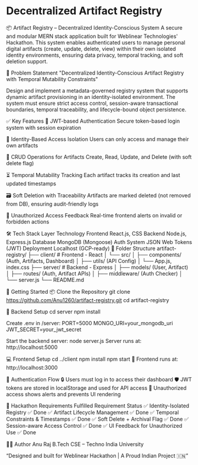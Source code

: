 ﻿# Decentralized Artifact Registry
📦 Artifact Registry – Decentralized Identity-Conscious System
A secure and modular MERN stack application built for Weblinear Technologies' Hackathon. This system enables authenticated users to manage personal digital artifacts (create, update, delete, view) within their own isolated identity environments, ensuring data privacy, temporal tracking, and soft deletion support.

🧠 Problem Statement
"Decentralized Identity-Conscious Artifact Registry with Temporal Mutability Constraints"

Design and implement a metadata-governed registry system that supports dynamic artifact provisioning in an identity-isolated environment. The system must ensure strict access control, session-aware transactional boundaries, temporal traceability, and lifecycle-bound object persistence.

✅ Key Features
🔐 JWT-based Authentication
Secure token-based login system with session expiration

👤 Identity-Based Access Isolation
Users can only access and manage their own artifacts

🧾 CRUD Operations for Artifacts
Create, Read, Update, and Delete (with soft delete flag)

⏳ Temporal Mutability Tracking
Each artifact tracks its creation and last updated timestamps

🗃️ Soft Deletion with Traceability
Artifacts are marked deleted (not removed from DB), ensuring audit-friendly logs

🚫 Unauthorized Access Feedback
Real-time frontend alerts on invalid or forbidden actions

🛠️ Tech Stack
Layer	Technology
Frontend	React.js, CSS
Backend	Node.js, Express.js
Database	MongoDB (Mongoose)
Auth System	JSON Web Tokens (JWT)
Deployment	Localhost (GCP-ready)
📁 Folder Structure
artifact-registry/ ├── client/ # Frontend - React │ └── src/ │ ├── components/ (Auth, Artifacts, Dashboard) │ ├── utils/ (API Config) │ └── App.js, index.css ├── server/ # Backend - Express │ ├── models/ (User, Artifact) │ ├── routes/ (Auth, Artifact APIs) │ ├── middleware/ (Auth Checker) │ └── server.js └── README.md

🚀 Getting Started
📦 Clone the Repository
git clone https://github.com/Anu1260/artifact-registry.git
cd artifact-registry

🔧 Backend Setup
cd server
npm install

Create .env in /server:
PORT=5000
MONGO_URI=your_mongodb_uri
JWT_SECRET=your_jwt_secret

Start the backend server:
node server.js
Server runs at: http://localhost:5000

💻 Frontend Setup
cd ../client
npm install
npm start
📍 Frontend runs at: http://localhost:3000

🔐 Authentication Flow
🔒 Users must log in to access their dashboard
🛡️ JWT tokens are stored in localStorage and used for API access
🚫 Unauthorized access shows alerts and prevents UI rendering

🎯 Hackathon Requirements Fulfilled
Requirement	Status
✅ Identity-Isolated Registry	✅ Done
✅ Artifact Lifecycle Management	✅ Done
✅ Temporal Constraints & Timestamps	✅ Done
✅ Soft Delete + Archival Flag	✅ Done
✅ Session-aware Access Control	✅ Done
✅ UI Feedback for Unauthorized Use	✅ Done

🧑‍💻 Author
Anu Raj
B.Tech CSE – Techno India University

“Designed and built for Weblinear Hackathon | A Proud Indian Project 🇮🇳”
